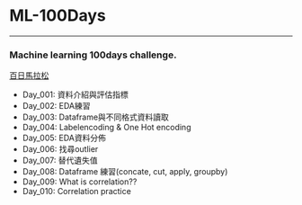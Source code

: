 # ML-100Days
-------------------------------------------------
### Machine learning 100days challenge.
[百日馬拉松](https://ai100.cupoy.com)

  - Day_001: 資料介紹與評估指標
  - Day_002: EDA練習
  - Day_003: Dataframe與不同格式資料讀取
  - Day_004: Labelencoding & One Hot encoding
  - Day_005: EDA資料分佈
  - Day_006: 找尋outlier
  - Day_007: 替代遺失值
  - Day_008: Dataframe 練習(concate, cut, apply, groupby)
  - Day_009: What is correlation??
  - Day_010: Correlation practice
